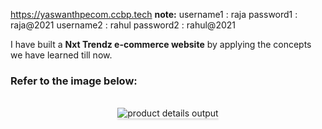 https://yaswanthpecom.ccbp.tech
**note:**   username1 : raja
            password1 : raja@2021
            username2 : rahul
            password2 : rahul@2021           

I have built a **Nxt Trendz e-commerce website** by applying the concepts we have learned till now.

### Refer to the image below:

<br/>
<div style="text-align: center;">
    <img src="https://assets.ccbp.in/frontend/content/react-js/nxt-trendz-product-details-output-v0.gif" alt="product details output" style="max-width:70%;box-shadow:0 2.8px 2.2px rgba(0, 0, 0, 0.12)">
</div>
<br/>

